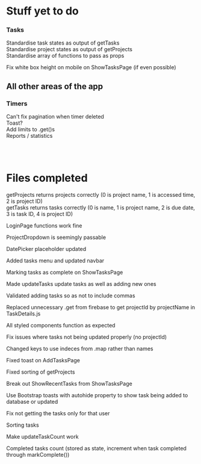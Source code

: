 # Stuff yet to do
### Tasks
Standardise task states as output of getTasks  
Standardise project states as output of getProjects  
Standardise array of functions to pass as props  



Fix white box height on mobile on ShowTasksPage (if even possible)  




## All other areas of the app  
### Timers  
Can't fix pagination when timer deleted  
Toast?  
Add limits to .get()s  
Reports / statistics  

<br/><br/>


# Files completed
getProjects returns projects correctly
(0 is project name, 1 is accessed time, 2 is project ID)   
getTasks returns tasks correctly
(0 is name, 1 is project name, 2 is due date, 3 is task ID, 4 is project ID)  

LoginPage functions work fine  

ProjectDropdown is seemingly passable

DatePicker placeholder updated

Added tasks menu and updated navbar  

Marking tasks as complete on ShowTasksPage  

Made updateTasks update tasks as well as adding new ones  

Validated adding tasks so as not to include commas  

Replaced unnecessary .get from firebase to get projectId by projectName in TaskDetails.js   

All styled components function as expected  

Fix issues where tasks not being updated properly (no projectId)  

Changed keys to use indeces from .map rather than names  

Fixed toast on AddTasksPage  

Fixed sorting of getProjects  

Break out ShowRecentTasks from ShowTasksPage  

Use Bootstrap toasts with autohide property to show task being added to database or updated  

Fix not getting the tasks only for that user  

Sorting tasks  

Make updateTaskCount work  

Completed tasks count (stored as state, increment when task completed through markComplete())  
